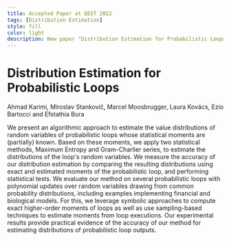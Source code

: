 ```yaml
---
title: Accepted Paper at QEST 2022
tags: [Distribution Estimation]  
style: fill
color: light
description: New paper "Distribution Estimation for Probabilistic Loops" accepted to be presented at QEST 2022, the 19th International Conference on Quantitative Evaluation of SysTems
---
```


# Distribution Estimation for Probabilistic Loops
Ahmad Karimi, Miroslav Stankovič, Marcel Moosbrugger, Laura Kovács, Ezio Bartocci and Efstathia Bura


We present an algorithmic approach to estimate the value distributions of random variables of probabilistic loops 
whose statistical moments are (partially) known. Based on these moments, we apply two  statistical methods, 
Maximum Entropy and Gram-Charlier series, to estimate the distributions of the loop's random variables.
We measure the accuracy of our distribution estimation by comparing the resulting distributions using exact and estimated 
moments of the probabilistic loop, and  performing statistical tests. 
We evaluate our method on several probabilistic loops with polynomial updates over random variables drawing from 
common probability distributions, including examples  implementing financial and biological models. For this, we leverage 
symbolic approaches to compute  exact higher-order moments of loops
as well as use sampling-based techniques to estimate moments from loop executions. 
Our experimental results  provide practical evidence of the  accuracy of our method for estimating distributions of 
probabilistic loop outputs.
